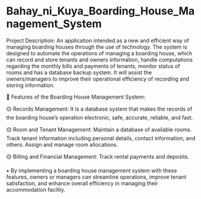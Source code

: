 # Bahay_ni_Kuya_Boarding_House_Management_System


Project Description: An application intended as a new and efficient way of managing boarding houses through the use of technology. The system is designed to automate the operations of managing a boarding house, which can record and store tenants and owners information, handle computations regarding the monthly bills and payments of tenants, monitor status of rooms and has a database backup system.  It will assist the owners/managers to improve their operational efficiency of recording and storing information.

📒 Features of the Boarding House Management System:

🟡 Records Management: It is a database system that makes the records of the boarding house’s operation electronic, safe, accurate, reliable, and fast.

🟡 Room and Tenant Management: 
Maintain a database of available rooms.
Track tenant information including personal details, contact information, and others.
Assign and manage room allocations.

🟡 Billing and Financial Management:
Track rental payments and deposits.


▪️ By implementing a boarding house management system with these features, owners or managers can streamline operations, improve tenant satisfaction, and enhance overall efficiency in managing their accommodation facility.
